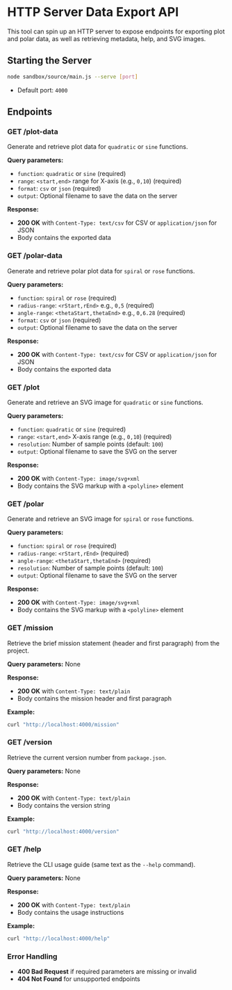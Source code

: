 # HTTP Server Data Export API

This tool can spin up an HTTP server to expose endpoints for exporting plot and polar data, as well as retrieving metadata, help, and SVG images.

## Starting the Server

```bash
node sandbox/source/main.js --serve [port]
```

- Default port: `4000`

## Endpoints

### GET /plot-data

Generate and retrieve plot data for `quadratic` or `sine` functions.

**Query parameters:**

- `function`: `quadratic` or `sine` (required)
- `range`: `<start,end>` range for X-axis (e.g., `0,10`) (required)
- `format`: `csv` or `json` (required)
- `output`: Optional filename to save the data on the server

**Response:**

- **200 OK** with `Content-Type: text/csv` for CSV or `application/json` for JSON
- Body contains the exported data

### GET /polar-data

Generate and retrieve polar plot data for `spiral` or `rose` functions.

**Query parameters:**

- `function`: `spiral` or `rose` (required)
- `radius-range`: `<rStart,rEnd>` e.g., `0,5` (required)
- `angle-range`: `<thetaStart,thetaEnd>` e.g., `0,6.28` (required)
- `format`: `csv` or `json` (required)
- `output`: Optional filename to save the data on the server

**Response:**

- **200 OK** with `Content-Type: text/csv` for CSV or `application/json` for JSON
- Body contains the exported data

### GET /plot

Generate and retrieve an SVG image for `quadratic` or `sine` functions.

**Query parameters:**

- `function`: `quadratic` or `sine` (required)
- `range`: `<start,end>` X-axis range (e.g., `0,10`) (required)
- `resolution`: Number of sample points (default: `100`)
- `output`: Optional filename to save the SVG on the server

**Response:**

- **200 OK** with `Content-Type: image/svg+xml`
- Body contains the SVG markup with a `<polyline>` element

### GET /polar

Generate and retrieve an SVG image for `spiral` or `rose` functions.

**Query parameters:**

- `function`: `spiral` or `rose` (required)
- `radius-range`: `<rStart,rEnd>` (required)
- `angle-range`: `<thetaStart,thetaEnd>` (required)
- `resolution`: Number of sample points (default: `100`)
- `output`: Optional filename to save the SVG on the server

**Response:**

- **200 OK** with `Content-Type: image/svg+xml`
- Body contains the SVG markup with a `<polyline>` element

### GET /mission

Retrieve the brief mission statement (header and first paragraph) from the project.

**Query parameters:** None

**Response:**

- **200 OK** with `Content-Type: text/plain`
- Body contains the mission header and first paragraph

**Example:**
```bash
curl "http://localhost:4000/mission"
```

### GET /version

Retrieve the current version number from `package.json`.

**Query parameters:** None

**Response:**

- **200 OK** with `Content-Type: text/plain`
- Body contains the version string

**Example:**
```bash
curl "http://localhost:4000/version"
```

### GET /help

Retrieve the CLI usage guide (same text as the `--help` command).

**Query parameters:** None

**Response:**

- **200 OK** with `Content-Type: text/plain`
- Body contains the usage instructions

**Example:**
```bash
curl "http://localhost:4000/help"
```

### Error Handling

- **400 Bad Request** if required parameters are missing or invalid
- **404 Not Found** for unsupported endpoints
